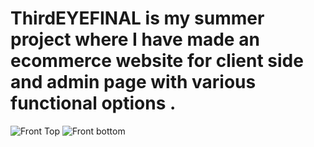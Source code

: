 # ThirdEYEFINAL is my summer project where I have made an ecommerce website for client side and admin page with various functional options .
![Front Top](https://github.com/angiln/-Self-Test-some-websites/assets/84453782/9521d807-6316-44c2-bd45-7fae9d301e23)
![Front bottom](https://github.com/angiln/-Self-Test-some-websites/assets/84453782/50837363-7f84-4829-818c-450110e758b3)
